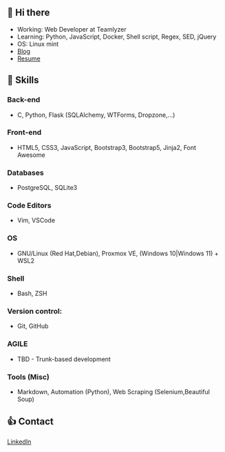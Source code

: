 ## :wave: Hi there 

- Working: Web Developer at Teamlyzer
- Learning: Python, JavaScript, Docker, Shell script, Regex, SED, jQuery
- OS: Linux mint
- [Blog](https://phzsantos.github.io/)
- [Resume](https://resume.io/r/c6sxwVRNN)

## 🎯 Skills

### Back-end
- C, Python, Flask (SQLAlchemy, WTForms, Dropzone,...)

### Front-end
- HTML5, CSS3, JavaScript, Bootstrap3, Bootstrap5, Jinja2, Font Awesome

### Databases
- PostgreSQL, SQLite3

### Code Editors
- Vim, VSCode

### OS
- GNU/Linux (Red Hat,Debian), Proxmox VE, (Windows 10|Windows 11) + WSL2

### Shell
- Bash, ZSH

### Version control:
- Git, GitHub

### AGILE
- TBD - Trunk-based development 

### Tools (Misc)
- Markdown, Automation (Python), Web Scraping (Selenium,Beautiful Soup)

## :thumbsup: Contact

[LinkedIn](https://linkedin.com/in/paulo-henrique-zanoteli-santos-758a2320a)
